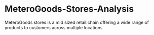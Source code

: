 # MeteroGoods-Stores-Analysis
MeteroGoods stores is a mid sized retail chain offering a wide range of products to customers across multiple locations
